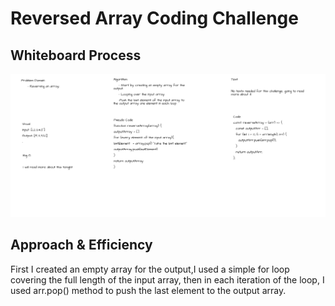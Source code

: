 # Reversed Array Coding Challenge

## Whiteboard Process

![whiteboard](../../assets/array-reverse.png)

## Approach & Efficiency

First I created an empty array for the output,I used a simple for loop covering the full length of the input array, then in each iteration of the loop, I used arr.pop() method to push the last element to the output array.
